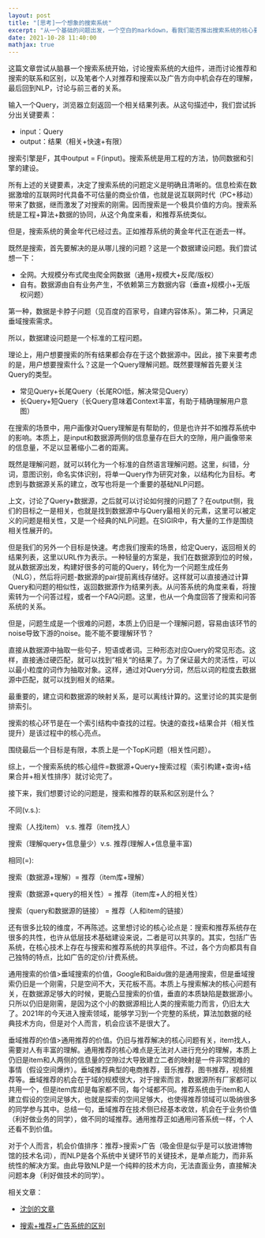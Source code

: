 ```yaml
---
layout: post
title: "[思考]一个想象的搜索系统"
excerpt: "从一个基础的问题出发，一个空白的markdown，看我们能否推出搜索系统的核心要素？"
date: 2021-10-28 11:40:00
mathjax: true
---
```


这篇文章尝试从脑暴一个搜索系统开始，讨论搜索系统的大组件，进而讨论推荐和搜索的联系和区别，以及笔者个人对推荐和搜索以及广告方向中机会存在的理解，最后回到NLP，讨论与前三者的关系。


输入一个Query，浏览器立刻返回一个相关结果列表。从这句描述中，我们尝试拆分出关键要素：
 
 + input：Query
 + output：结果（相关+快速+有限）
 
搜索引擎是F，其中output = F(input)。搜索系统是用工程的方法，协同数据和引擎的建设。

所有上述的关键要素，决定了搜索系统的问题定义是明确且清晰的。信息检索在数据激增的互联网时代具备不可估量的商业价值，也就是说互联网时代（PC+移动）带来了数据，继而激发了对搜索的刚需。因而搜索是一个极具价值的方向。搜索系统是工程+算法+数据的协同，从这个角度来看，和推荐系统类似。

但是，搜索系统的黄金年代已经过去。正如推荐系统的黄金年代正在逝去一样。

既然是搜索，首先要解决的是从哪儿搜的问题？这是一个数据建设问题。我们尝试想一下：

+ 全网。大规模分布式爬虫爬全网数据（通用+规模大+反爬/版权）
+ 自有。数据源由自有业务产生，不依赖第三方数据内容（垂直+规模小+无版权问题）

第一种，数据是卡脖子问题（见百度的百家号，自建内容体系）。第二种，只满足垂域搜索需求。

所以，数据建设问题是一个标准的工程问题。

理论上，用户想要搜索的所有结果都会存在于这个数据源中。因此，接下来要考虑的是，用户想要搜索什么？这是一个Query理解问题。既然要理解首先要关注Query的类型。

+ 常见Query+长尾Query（长尾ROI低，解决常见Query）
+ 长Query+短Query（长Query意味着Context丰富，有助于精确理解用户意图）

在搜索的场景中，用户画像对Query理解是有帮助的，但是也许并不如推荐系统中的影响。本质上，是input和数据源两侧的信息量存在巨大的空隙，用户画像带来的信息量，不足以显著缩小二者的距离。

既然是理解问题，就可以转化为一个标准的自然语言理解问题。这里，纠错，分词，意图识别，命名实体识别，将单一Query作为研究对象，以结构化为目标。考虑到与数据源关系的建立，改写也将是一个重要的基础NLP问题。

上文，讨论了Query+数据源，之后就可以讨论如何搜的问题了？在output侧，我们的目标之一是相关，也就是找到数据源中与Query最相关的元素，这里可以被定义的问题是相关性，又是一个经典的NLP问题。在SIGIR中，有大量的工作是围绕相关性展开的。

但是我们的另外一个目标是快速。考虑我们搜索的场景，给定Query，返回相关的结果列表，这里以URL作为表示。一种轻量的方案是，我们在数据源到位的时候，就从数据源出发，构建好很多的可能的Query，转化为一个问题生成任务（NLG），然后将问题-数据源的pair提前离线存储好。这样就可以直接通过计算Query和问题的相似性，返回数据源作为结果列表。从问答系统的角度来看，将搜索转为一个问答过程，或者一个FAQ问题。这里，也从一个角度回答了搜索和问答系统的关系。

但是，问题生成是一个很难的问题，本质上仍旧是一个理解问题，容易由该环节的noise导致下游的noise。能不能不要理解环节？

直接从数据源中抽取一些句子，短语或者词。三种形态对应Query的常见形态。这样，直接通过硬匹配，就可以找到”相关“的结果了。为了保证最大的灵活性，可以以最小粒度的词作为抽取对象。这样，通过对Query分词，然后以词的粒度去数据源中匹配，就可以找到相关的结果。

最重要的，建立词和数据源的映射关系，是可以离线计算的。这里讨论的其实是倒排索引。

搜索的核心环节是在一个索引结构中查找的过程。快速的查找+结果合并（相关性提升）是该过程中的核心亮点。

围绕最后一个目标是有限，本质上是一个TopK问题（相关性问题）。

综上，一个搜索系统的核心组件=数据源+Query+搜索过程（索引构建+查询+结果合并+相关性排序）就讨论完了。

接下来，我们想要讨论的问题是，搜索和推荐的联系和区别是什么？

不同(v.s.):

搜索（人找item） v.s. 推荐（item找人）

搜索（理解query+信息量少）v.s. 推荐(理解人+信息量丰富)

相同(=):

搜索（数据源+理解）= 推荐（item库+理解）

搜索（数据源+query的相关性）= 推荐（item库+人的相关性）

搜索（query和数据源的链接） = 推荐（人和item的链接）

还有很多比较的维度，不再陈述。这里想讨论的核心论点是：搜索和推荐系统存在很多的共性，也许从低层技术基础建设来说，二者是可以共享的。其实，包括广告系统，在核心技术上存在与搜索和推荐系统的共享组件。不过，各个方向都具有自己独特的特点，比如广告的定价/计费系统。

通用搜索的价值>垂域搜索的价值，Google和Baidu做的是通用搜索，但是垂域搜索仍旧是一个刚需，只是空间不大，天花板不高。本质上与搜索解决的核心问题有关，在数据源足够大的时候，更能凸显搜索的价值，垂直的本质缺陷是数据源小。只所以仍旧是刚需，是因为这个小的数据源相比人类的搜索能力而言，仍旧太大了。2021年的今天进入搜索领域，能够学习到一个完整的系统，算法加数据的经典技术方向，但是对个人而言，机会应该不是很大了。

垂域推荐的价值>通用推荐的价值。仍旧与推荐解决的核心问题有关，item找人，需要对人有丰富的理解。通用推荐的核心难点是无法对人进行充分的理解，本质上仍旧是item和人两侧的信息量的空隙过大导致建立二者的映射是一件非常困难的事情（假设空间爆炸）。垂域推荐典型的电商推荐，音乐推荐，图书推荐，视频推荐等。垂域推荐的机会在于域的规模很大，对于搜索而言，数据源所有厂家都可以共用一个，但是item库却是每家都不同，每个域都不同。推荐系统由于item和人建立假设的空间足够大，也就是探索的空间足够大，也使得推荐领域可以吸纳很多的同学参与其中。总结一句，垂域推荐在技术侧已经基本收敛，机会在于业务价值（利好做业务的同学），做不同的域推荐。通用推荐正如通用问答系统一样，个人还看不到价值。

对于个人而言，机会价值排序：推荐>搜索>广告（吸金但是似乎是可以放进博物馆的技术名词），而NLP是各个系统中关键环节的关键技术，是单点能力，而非系统性的解决方案。由此导致NLP是一个纯粹的技术方向，无法直面业务，直接解决问题本身（利好做技术的同学）。

相关文章：

+ [沈剑的文章](https://cloud.tencent.com/developer/article/1048646)

+ [搜索+推荐+广告系统的区别](https://mp.weixin.qq.com/s/bdWPZCcGKlMSstmxlaTQ4g)